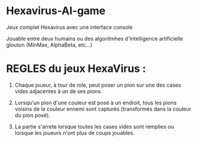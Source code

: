 # Hexavirus-AI-game

Jeux complet Hexavirus avec une interface console

Jouable entre deux humains ou des algoritmhes d'intelligence artificielle glouton (MinMax, AlphaBeta, etc...)

# REGLES du jeux HexaVirus :

1) Chaque joueur, à tour de role, peut poser un pion sur une des cases vides adjacentes à un de ses pions.

2) Lorsqu'un pion d'une couleur est posé à un endroit, tous les pions voisins de la couleur ennemi sont capturés (transformés dans la couleur du pion posé).

3) La partie s'arrete lorsque toutes les cases vides sont remplies ou lorsque les joueurs n'ont plus de coups jouables.
